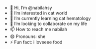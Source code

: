 - 👋 Hi, I’m @nabilahsy
- 👀 I’m interested in cat world
- 🌱 I’m currently learning cat hematology
- 💞️ I’m looking to collaborate on my life
- 📫 How to reach me nabilah
- 😄 Pronouns: she
- ⚡ Fun fact: i loveeee food

<!---
nabilahsy/nabilahsy is a ✨ special ✨ repository because its `README.md` (this file) appears on your GitHub profile.
You can click the Preview link to take a look at your changes.
--->
